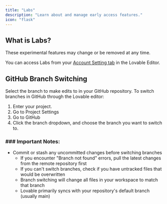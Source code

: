 ```yaml
---
title: "Labs"
description: "Learn about and manage early access features."
icon: "flask"
---
```


## What is Labs?

These experimental features may change or be removed at any time.

You can access Labs from your [Account Setting tab](https://lovable.dev/settings/account) in the Lovable Editor.

## **GitHub Branch Switching**

Select the branch to make edits to in your GitHub repository. To switch branches in GitHub through the Lovable editor:

1. Enter your project.
2. Go to Project Settings
3. Go to GitHub
4. Click the branch dropdown, and choose the branch you want to switch to.

### ### **Important Notes:**
- Commit or stash any uncommitted changes before switching branches
  - If you encounter "Branch not found" errors, pull the latest changes from the remote repository first
  - If you can't switch branches, check if you have untracked files that would be overwritten
  - Branch switching will change all files in your workspace to match that branch
  - Lovable primarily syncs with your repository's default branch (usually main)